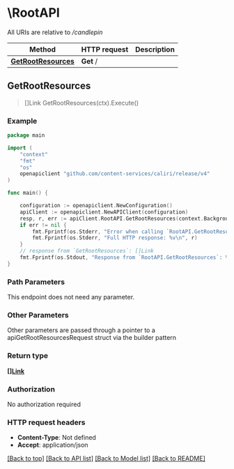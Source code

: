 # \RootAPI

All URIs are relative to */candlepin*

Method | HTTP request | Description
------------- | ------------- | -------------
[**GetRootResources**](RootAPI.md#GetRootResources) | **Get** / | 



## GetRootResources

> []Link GetRootResources(ctx).Execute()





### Example

```go
package main

import (
	"context"
	"fmt"
	"os"
	openapiclient "github.com/content-services/caliri/release/v4"
)

func main() {

	configuration := openapiclient.NewConfiguration()
	apiClient := openapiclient.NewAPIClient(configuration)
	resp, r, err := apiClient.RootAPI.GetRootResources(context.Background()).Execute()
	if err != nil {
		fmt.Fprintf(os.Stderr, "Error when calling `RootAPI.GetRootResources``: %v\n", err)
		fmt.Fprintf(os.Stderr, "Full HTTP response: %v\n", r)
	}
	// response from `GetRootResources`: []Link
	fmt.Fprintf(os.Stdout, "Response from `RootAPI.GetRootResources`: %v\n", resp)
}
```

### Path Parameters

This endpoint does not need any parameter.

### Other Parameters

Other parameters are passed through a pointer to a apiGetRootResourcesRequest struct via the builder pattern


### Return type

[**[]Link**](Link.md)

### Authorization

No authorization required

### HTTP request headers

- **Content-Type**: Not defined
- **Accept**: application/json

[[Back to top]](#) [[Back to API list]](../README.md#documentation-for-api-endpoints)
[[Back to Model list]](../README.md#documentation-for-models)
[[Back to README]](../README.md)

